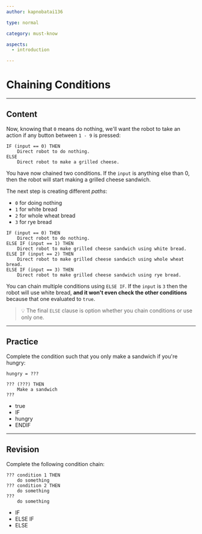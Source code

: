 ```yaml
---
author: kapnobatai136

type: normal

category: must-know

aspects:
  - introduction

---
```


# Chaining Conditions

---
## Content

Now, knowing that `0` means do nothing, we'll want the robot to take an action if any button between `1 - 9` is pressed:

```plain-text
IF (input == 0) THEN
    Direct robot to do nothing.
ELSE
    Direct robot to make a grilled cheese.
```

You have now chained two conditions. If the `input` is anything else than 0, then the robot will start making a grilled cheese sandwich.

The next step is creating different *paths*:
- `0` for doing nothing
- `1` for white bread
- `2` for whole wheat bread
- `3` for rye bread

```plain-text
IF (input == 0) THEN
    Direct robot to do nothing.
ELSE IF (input == 1) THEN
    Direct robot to make grilled cheese sandwich using white bread.
ELSE IF (input == 2) THEN
    Direct robot to make grilled cheese sandwich using whole wheat bread.
ELSE IF (input == 3) THEN
    Direct robot to make grilled cheese sandwich using rye bread.
```

You can chain multiple conditions using `ELSE IF`. If the `input` is `3` then the robot will use white bread, **and it won't even check the other conditions** because that one evaluated to `true`.

> 💡 The final `ELSE` clause is option whether you chain conditions or use only one.

---
## Practice

Complete the condition such that you only make a sandwich if you're hungry:

```plain-text
hungry = ???

??? (???) THEN
    Make a sandwich
???
```

* true
* IF
* hungry
* ENDIF

---
## Revision

Complete the following condition chain:

```plain-text
??? condition 1 THEN
    do something
??? condition 2 THEN
    do something
???
    do something
```

* IF
* ELSE IF
* ELSE